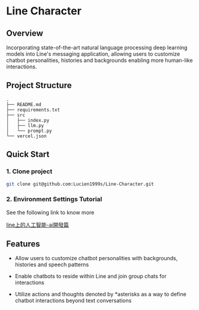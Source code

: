 # Line Character

## Overview

Incorporating state-of-the-art natural language processing deep learning models into Line's messaging application, allowing users to customize chatbot personalities, histories and backgrounds enabling more human-like interactions.

## Project Structure

```
.
├── README.md
├── requirements.txt
├── src
│   ├── index.py
│   ├── llm.py
│   └── prompt.py
└── vercel.json
```

## Quick Start

### 1. Clone project

```bash
git clone git@github.com:Lucien1999s/Line-Character.git
```

### 2. Environment Settings Tutorial

See the following link to know more

[line上的人工智能-ai開發篇](https://medium.com/@lucien1999s.pro/line上的人工智能-ai開發篇-99b6168812cc)


## Features

- Allow users to customize chatbot personalities with backgrounds, histories and speech patterns

- Enable chatbots to reside within Line and join group chats for interactions

- Utilize actions and thoughts denoted by *asterisks as a way to define chatbot interactions beyond text conversations